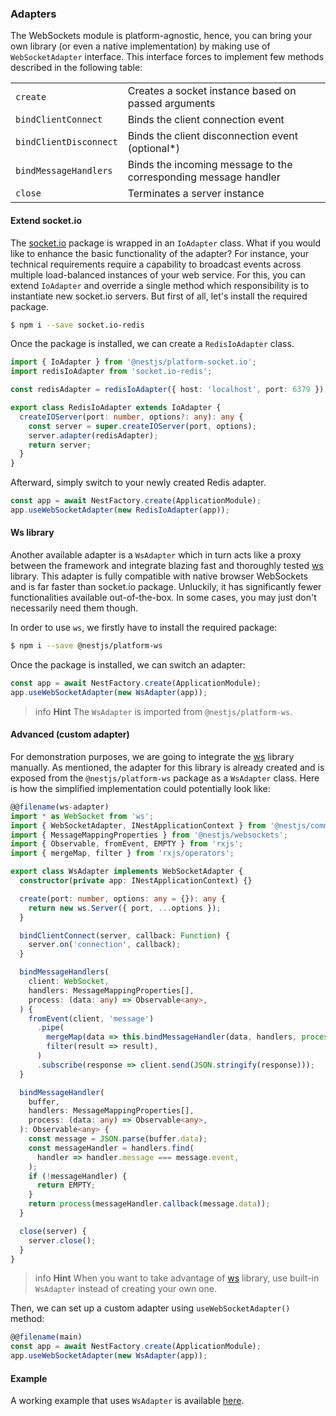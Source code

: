 ### Adapters

The WebSockets module is platform-agnostic, hence, you can bring your own library (or even a native implementation) by making use of `WebSocketAdapter` interface. This interface forces to implement few methods described in the following table:

<table>
  <tr>
    <td><code>create</code></td>
    <td>Creates a socket instance based on passed arguments</td>
  </tr>
  <tr>
    <td><code>bindClientConnect</code></td>
    <td>Binds the client connection event</td>
  </tr>
  <tr>
    <td><code>bindClientDisconnect</code></td>
    <td>Binds the client disconnection event (optional*)</td>
  </tr>
  <tr>
    <td><code>bindMessageHandlers</code></td>
    <td>Binds the incoming message to the corresponding message handler</td>
  </tr>
  <tr>
    <td><code>close</code></td>
    <td>Terminates a server instance</td>
  </tr>
</table>

#### Extend socket.io

The [socket.io](https://github.com/socketio/socket.io) package is wrapped in an `IoAdapter` class. What if you would like to enhance the basic functionality of the adapter? For instance, your technical requirements require a capability to broadcast events across multiple load-balanced instances of your web service. For this, you can extend `IoAdapter` and override a single method which responsibility is to instantiate new socket.io servers. But first of all, let's install the required package.

```bash
$ npm i --save socket.io-redis
```

Once the package is installed, we can create a `RedisIoAdapter` class.

```typescript
import { IoAdapter } from '@nestjs/platform-socket.io';
import redisIoAdapter from 'socket.io-redis';

const redisAdapter = redisIoAdapter({ host: 'localhost', port: 6379 });

export class RedisIoAdapter extends IoAdapter {
  createIOServer(port: number, options?: any): any {
    const server = super.createIOServer(port, options);
    server.adapter(redisAdapter);
    return server;
  }
}
```

Afterward, simply switch to your newly created Redis adapter.

```typescript
const app = await NestFactory.create(ApplicationModule);
app.useWebSocketAdapter(new RedisIoAdapter(app));
```

#### Ws library

Another available adapter is a `WsAdapter` which in turn acts like a proxy between the framework and integrate blazing fast and thoroughly tested [ws](https://github.com/websockets/ws) library. This adapter is fully compatible with native browser WebSockets and is far faster than socket.io package. Unluckily, it has significantly fewer functionalities available out-of-the-box. In some cases, you may just don't necessarily need them though.

In order to use `ws`, we firstly have to install the required package:

```bash
$ npm i --save @nestjs/platform-ws
```

Once the package is installed, we can switch an adapter:

```typescript
const app = await NestFactory.create(ApplicationModule);
app.useWebSocketAdapter(new WsAdapter(app));
```

> info **Hint** The `WsAdapter` is imported from `@nestjs/platform-ws`.

#### Advanced (custom adapter)

For demonstration purposes, we are going to integrate the [ws](https://github.com/websockets/ws) library manually. As mentioned, the adapter for this library is already created and is exposed from the `@nestjs/platform-ws` package as a `WsAdapter` class. Here is how the simplified implementation could potentially look like:

```typescript
@@filename(ws-adapter)
import * as WebSocket from 'ws';
import { WebSocketAdapter, INestApplicationContext } from '@nestjs/common';
import { MessageMappingProperties } from '@nestjs/websockets';
import { Observable, fromEvent, EMPTY } from 'rxjs';
import { mergeMap, filter } from 'rxjs/operators';

export class WsAdapter implements WebSocketAdapter {
  constructor(private app: INestApplicationContext) {}

  create(port: number, options: any = {}): any {
    return new ws.Server({ port, ...options });
  }

  bindClientConnect(server, callback: Function) {
    server.on('connection', callback);
  }

  bindMessageHandlers(
    client: WebSocket,
    handlers: MessageMappingProperties[],
    process: (data: any) => Observable<any>,
  ) {
    fromEvent(client, 'message')
      .pipe(
        mergeMap(data => this.bindMessageHandler(data, handlers, process)),
        filter(result => result),
      )
      .subscribe(response => client.send(JSON.stringify(response)));
  }

  bindMessageHandler(
    buffer,
    handlers: MessageMappingProperties[],
    process: (data: any) => Observable<any>,
  ): Observable<any> {
    const message = JSON.parse(buffer.data);
    const messageHandler = handlers.find(
      handler => handler.message === message.event,
    );
    if (!messageHandler) {
      return EMPTY;
    }
    return process(messageHandler.callback(message.data));
  }

  close(server) {
    server.close();
  }
}
```

> info **Hint** When you want to take advantage of [ws](https://github.com/websockets/ws) library, use built-in `WsAdapter` instead of creating your own one.

Then, we can set up a custom adapter using `useWebSocketAdapter()` method:

```typescript
@@filename(main)
const app = await NestFactory.create(ApplicationModule);
app.useWebSocketAdapter(new WsAdapter(app));
```

#### Example

A working example that uses `WsAdapter` is available [here](https://github.com/nestjs/nest/tree/master/sample/16-gateways-ws).
